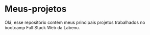 # Meus-projetos
Olá, esse repositório contém meus principais projetos trabalhados no bootcamp Full Stack Web da Labenu.
